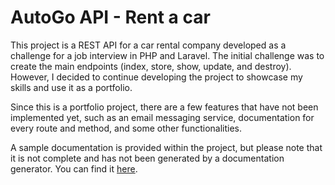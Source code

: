 # AutoGo API - Rent a car
This project is a REST API for a car rental company developed as a challenge for a job interview in PHP and Laravel. The initial challenge was to create the main endpoints (index, store, show, update, and destroy). However, I decided to continue developing the project to showcase my skills and use it as a portfolio.

Since this is a portfolio project, there are a few features that have not been implemented yet, such as an email messaging service, documentation for every route and method, and some other functionalities.

A sample documentation is provided within the project, but please note that it is not complete and has not been generated by a documentation generator. You can find it [here](./documentation/README.md).